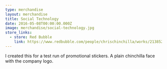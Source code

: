 ```yaml
---
type: merchandise
layout: merchandise
title: Social Technology
date: 2016-05-08T00:00:00.000Z
image: merchandise/social-technology.jpg
store_links:
  - store: Red Bubble
    link: https://www.redbubble.com/people/chrischinchilla/works/21385229-gregarious-mammal-social-technology
---
```


I created this for a test run of promotional stickers. A plain chinchilla face with the company logo.
